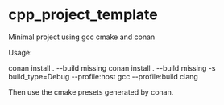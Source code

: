 # cpp_project_template
Minimal project using gcc cmake and conan 

Usage:

conan install . --build missing
conan install . --build missing -s build_type=Debug --profile:host gcc --profile:build clang

Then use the cmake presets generated by conan.
